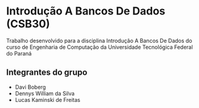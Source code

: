 # Introdução A Bancos De Dados (CSB30)

Trabalho desenvolvido para a disciplina Introdução A Bancos De Dados do curso de Engenharia de Computação da Universidade Tecnológica Federal do Paraná


## Integrantes do grupo

- Davi Boberg
- Dennys William da Silva
- Lucas Kaminski de Freitas


